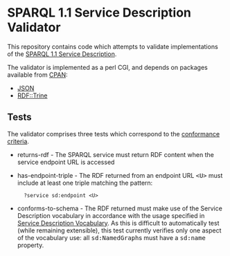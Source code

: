 SPARQL 1.1 Service Description Validator
==================================

This repository contains code which attempts to validate implementations of the
[SPARQL 1.1 Service Description](http://www.w3.org/TR/sparql11-service-description/).

The validator is implemented as a perl CGI, and depends on packages available
from [CPAN](https://metacpan.org/):

* [JSON](https://metacpan.org/release/JSON)
* [RDF::Trine](https://metacpan.org/release/RDF-Trine)

Tests
-----

The validator comprises three tests which correspond to the
[conformance criteria](http://www.w3.org/TR/sparql11-service-description/#conformance).

* returns-rdf - The SPARQL service must return RDF content when the service
  endpoint URL is accessed

* has-endpoint-triple - The RDF returned from an endpoint URL <tt>&lt;U></tt>
  must include at least one triple matching the pattern:

		?service sd:endpoint <U>

* conforms-to-schema - The RDF returned must make use of the Service Description
  vocabulary in accordance with the usage specified in
  [Service Description Vocabulary](http://www.w3.org/TR/sparql11-service-description/#vocab).
  As this is difficult to automatically test (while remaining extensible), this
  test currently verifies only one aspect of the vocabulary use: all
  <tt>sd:NamedGraph</tt>s must have a <tt>sd:name</tt> property.
  
